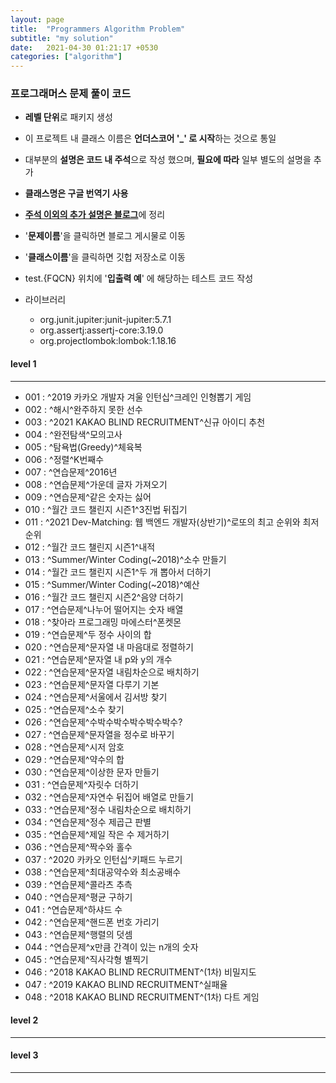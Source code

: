 ```yaml
---
layout: page
title:  "Programmers Algorithm Problem"
subtitle: "my solution"
date:   2021-04-30 01:21:17 +0530
categories: ["algorithm"]
---
```




  
### 프로그래머스 문제 풀이 코드
  
  
- **레벨 단위**로 패키지 생성
- 이 프로젝트 내 클래스 이름은 **언더스코어 '_' 로 시작**하는 것으로 통일
- 대부분의 **설명은 코드 내 주석**으로 작성 했으며, **필요에 따라** 일부 별도의 설명을 추가
- **클래스명은 구글 번역기 사용**


- [**주석 이외의 추가 설명은 블로그**][link_tistory]에 정리
- '**문제이름**'을 클릭하면 블로그 게시물로 이동
- '**클래스이름**'을 클릭하면 깃헙 저장소로 이동
- test.{FQCN} 위치에 '**입출력 예**' 에 해당하는 테스트 코드 작성


- 라이브러리
  - org.junit.jupiter:junit-jupiter:5.7.1
  - org.assertj:assertj-core:3.19.0
  - org.projectlombok:lombok:1.18.16

#### level 1
---
  
- 001 : ^2019 카카오 개발자 겨울 인턴십^크레인 인형뽑기 게임
- 002 : ^해시^완주하지 못한 선수
- 003 : ^2021 KAKAO BLIND RECRUITMENT^신규 아이디 추천
- 004 : ^완전탐색^모의고사
- 005 : ^탐욕법(Greedy)^체육복
- 006 : ^정렬^K번째수
- 007 : ^연습문제^2016년
- 008 : ^연습문제^가운데 글자 가져오기
- 009 : ^연습문제^같은 숫자는 싫어
- 010 : ^월간 코드 챌린지 시즌1^3진법 뒤집기
- 011 : ^2021 Dev-Matching: 웹 백엔드 개발자(상반기)^로또의 최고 순위와 최저 순위
- 012 : ^월간 코드 챌린지 시즌1^내적
- 013 : ^Summer/Winter Coding(~2018)^소수 만들기
- 014 : ^월간 코드 챌린지 시즌1^두 개 뽑아서 더하기
- 015 : ^Summer/Winter Coding(~2018)^예산
- 016 : ^월간 코드 챌린지 시즌2^음양 더하기
- 017 : ^연습문제^나누어 떨어지는 숫자 배열
- 018 : ^찾아라 프로그래밍 마에스터^폰켓몬
- 019 : ^연습문제^두 정수 사이의 합
- 020 : ^연습문제^문자열 내 마음대로 정렬하기
- 021 : ^연습문제^문자열 내 p와 y의 개수
- 022 : ^연습문제^문자열 내림차순으로 배치하기
- 023 : ^연습문제^문자열 다루기 기본
- 024 : ^연습문제^서울에서 김서방 찾기
- 025 : ^연습문제^소수 찾기
- 026 : ^연습문제^수박수박수박수박수박수?
- 027 : ^연습문제^문자열을 정수로 바꾸기
- 028 : ^연습문제^시저 암호
- 029 : ^연습문제^약수의 합
- 030 : ^연습문제^이상한 문자 만들기
- 031 : ^연습문제^자릿수 더하기
- 032 : ^연습문제^자연수 뒤집어 배열로 만들기
- 033 : ^연습문제^정수 내림차순으로 배치하기
- 034 : ^연습문제^정수 제곱근 판별
- 035 : ^연습문제^제일 작은 수 제거하기
- 036 : ^연습문제^짝수와 홀수
- 037 : ^2020 카카오 인턴십^키패드 누르기
- 038 : ^연습문제^최대공약수와 최소공배수
- 039 : ^연습문제^콜라츠 추측
- 040 : ^연습문제^평균 구하기
- 041 : ^연습문제^하샤드 수
- 042 : ^연습문제^핸드폰 번호 가리기
- 043 : ^연습문제^행렬의 덧셈
- 044 : ^연습문제^x만큼 간격이 있는 n개의 숫자
- 045 : ^연습문제^직사각형 별찍기
- 046 : ^2018 KAKAO BLIND RECRUITMENT^(1차) 비밀지도
- 047 : ^2019 KAKAO BLIND RECRUITMENT^실패율
- 048 : ^2018 KAKAO BLIND RECRUITMENT^(1차) 다트 게임


#### level 2
---
  
#### level 3
---



[link_tistory]:http://xxxelppa.tistory.com